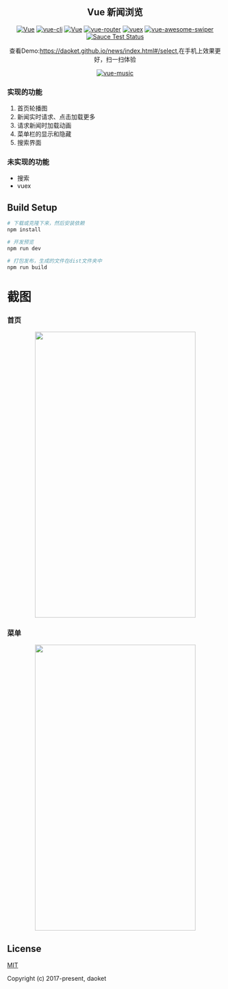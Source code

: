 <h2 align="center">Vue 新闻浏览</h2>
<p align="center">
  <a href="https://github.com/daoket/vue.news"><img src="https://img.shields.io/travis/rust-lang/rust.svg" alt="Vue"></a>
  <a href="https://github.com/vuejs/vue-cli"><img src="https://img.shields.io/badge/vue--cli-v2.4.0-blue.svg" alt="vue-cli"></a>
  <a href="https://github.com/vuejs/vue"><img src="https://img.shields.io/badge/vue-v2.2.2-blue.svg" alt="Vue"></a>
  <a href="https://github.com/vuejs/vue-router"><img src="https://img.shields.io/badge/vue--router-v2.2.0-blue.svg" alt="vue-router"></a>
  <a href="https://github.com/vuejs/vuex"><img src="https://img.shields.io/badge/vuex-v2.0.0-blue.svg" alt="vuex"></a>
  <a href="https://github.com/surmon-china/vue-awesome-swiper"><img src="https://img.shields.io/badge/vue--awesome--swiper-v2.4.0-blue.svg" alt="vue-awesome-swiper"></a>
  <br>
  <a href="https://saucelabs.com/u/vuejs"><img src="https://saucelabs.com/browser-matrix/vuejs.svg" alt="Sauce Test Status"></a>
</p>
<p align="center">查看Demo:<a href="https://daoket.github.io/news/index.html#/select">https://daoket.github.io/news/index.html#/select</a>,在手机上效果更好，扫一扫体验</p>
<p align="center"><a href="https://daoket.github.io/news/index.html#/select"><img src="https://daoket.github.io/news/address.png" alt="vue-music"></a></p>


### 实现的功能
1. 首页轮播图
2. 新闻实时请求、点击加载更多
3. 请求新闻时加载动画
4. 菜单栏的显示和隐藏
5. 搜索界面

### 未实现的功能
* 搜索
* vuex

## Build Setup

``` bash
# 下载或克隆下来，然后安装依赖
npm install

# 开发预览
npm run dev

# 打包发布，生成的文件在dist文件夹中
npm run build
```

# 截图


### 首页
<center>
<img src="https://daoket.github.io/news/eg1.jpg" width='375' height='667'/>
</center>

### 菜单
<center>
<img src="https://daoket.github.io/news/eg2.jpg" width='375' height='667'/>
</center>

## License

[MIT](http://opensource.org/licenses/MIT)

Copyright (c) 2017-present, daoket